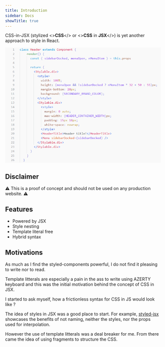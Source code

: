 ```yaml
---
title: Introduction
sidebar: Docs
showTitle: true
---
```

CSS-in-JSX (stylized <>**CSS**</> or <>**CSS** in **JSX**</>) is yet another approach to style in React.

![preview](../../images/preview.png)

## Disclaimer

⚠️ This is a proof of concept and should not be used on any production website. ⚠️

## Features

* Powered by JSX
* Style nesting
* Template literal free
* Hybrid syntax

## Motivations

As much as I find the styled-components powerful, I do not find it pleasing to write nor to read.

Template litterals are especially a pain in the ass to write using AZERTY keyboard and this was the initial motivation behind the concept of CSS in JSX.

I started to ask myself, how a frictionless syntax for CSS in JS would look like ?

The idea of styles in JSX was a good place to start. For example, [styled-jsx](https://github.com/vercel/styled-jsx) showcases the benefits of not naming, neither the styles, nor the props used for interpolation.

However the use of template litterals was a deal breaker for me. From there came the idea of using fragments to structure the CSS.

